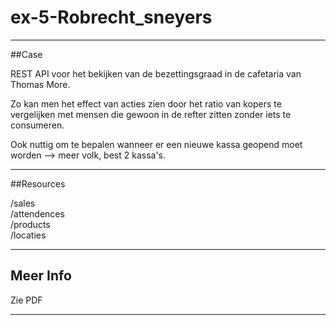 # ex-5-Robrecht_sneyers
***
##Case
     
REST API voor het bekijken van de bezettingsgraad in de cafetaria van Thomas More.     
    
Zo kan men het effect van acties zien door het ratio van kopers te vergelijken met mensen die gewoon in de refter zitten zonder iets te consumeren.
     
Ook nuttig om te bepalen wanneer er een nieuwe kassa geopend moet worden --> meer volk, best 2 kassa's.     
     
    
***
      
##Resources     
     
/sales     
/attendences     
/products     
/locaties     

***

## Meer Info    
    
Zie PDF    
     
***

    
